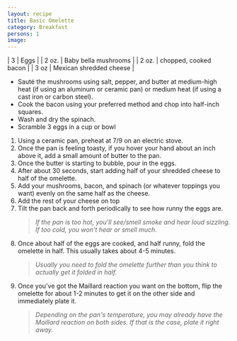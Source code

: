 ```yaml
---
layout: recipe
title: Basic Omelette
category: Breakfast
persons: 1
image:
---
```


<!-- Zutaten -->

| 3   | Eggs |
| 2 oz.  | Baby bella mushrooms |
| 2 oz.  | chopped, cooked bacon |
| 3 oz   | Mexican shredded cheese |

<!-- ad -->



<!-- Prep -->

- Sauté the mushrooms using salt, pepper, and butter at medium-high heat (if using an aluminum or ceramic pan) or medium heat (if using a cast iron or carbon steel).
- Cook the bacon using your preferred method and chop into half-inch squares.
- Wash and dry the spinach.
- Scramble 3 eggs in a cup or bowl

<!-- Instructions -->

1. Using a ceramic pan, preheat at 7/9 on an electric stove.
2. Once the pan is feeling toasty, if you hover your hand about an inch above it, add a small amount of butter to the pan.
3. Once the butter is starting to bubble, pour in the eggs.
4. After about 30 seconds, start adding half of your shredded cheese to half of the omelette.
5. Add your mushrooms, bacon, and spinach (or whatever toppings you want) evenly on the same half as the cheese.
6. Add the rest of your cheese on top
7. Tilt the pan back and forth periodically to see how runny the eggs are.
   > *If the pan is too hot, you'll see/smell smoke and hear loud sizzling. If too cold, you won't hear or smell much.*
8. Once about half of the eggs are cooked, and half runny, fold the omelette in half. This usually takes about 4-5 minutes.
   > *Usually you need to fold the omelette further than you think to actually get it folded in half.*
9. Once you've got the Maillard reaction you want on the bottom, flip the omelette for about 1-2 minutes to get it on the other side and immediately plate it.
   > *Depending on the pan's temperature, you may already have the Maillard reaction on both sides. If that is the case, plate it right away.*